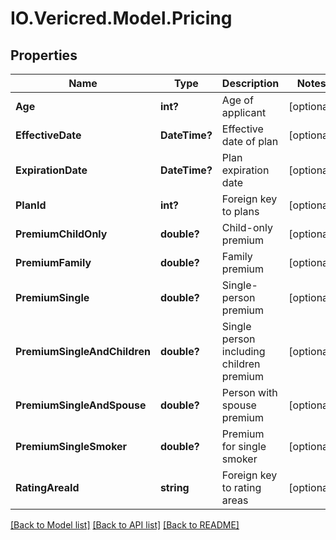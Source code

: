 # IO.Vericred.Model.Pricing
## Properties

Name | Type | Description | Notes
------------ | ------------- | ------------- | -------------
**Age** | **int?** | Age of applicant | [optional] 
**EffectiveDate** | **DateTime?** | Effective date of plan | [optional] 
**ExpirationDate** | **DateTime?** | Plan expiration date | [optional] 
**PlanId** | **int?** | Foreign key to plans | [optional] 
**PremiumChildOnly** | **double?** | Child-only premium | [optional] 
**PremiumFamily** | **double?** | Family premium | [optional] 
**PremiumSingle** | **double?** | Single-person premium | [optional] 
**PremiumSingleAndChildren** | **double?** | Single person including children premium | [optional] 
**PremiumSingleAndSpouse** | **double?** | Person with spouse premium | [optional] 
**PremiumSingleSmoker** | **double?** | Premium for single smoker | [optional] 
**RatingAreaId** | **string** | Foreign key to rating areas | [optional] 

[[Back to Model list]](../README.md#documentation-for-models) [[Back to API list]](../README.md#documentation-for-api-endpoints) [[Back to README]](../README.md)

